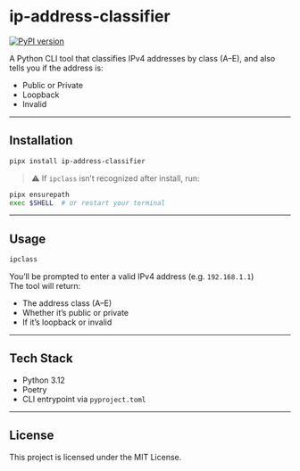 # ip-address-classifier

[![PyPI version](https://badge.fury.io/py/ip-address-classifier.svg)](https://pypi.org/project/ip-address-classifier/)

A Python CLI tool that classifies IPv4 addresses by class (A–E), and also tells you if the address is:

- Public or Private  
- Loopback  
- Invalid

---

## Installation

```bash
pipx install ip-address-classifier
```

> ⚠️ If `ipclass` isn’t recognized after install, run:

```bash
pipx ensurepath
exec $SHELL  # or restart your terminal
```

---

## Usage

```bash
ipclass
```

You’ll be prompted to enter a valid IPv4 address (e.g. `192.168.1.1`)  
The tool will return:

- The address class (A–E)
- Whether it’s public or private
- If it’s loopback or invalid

---

## Tech Stack

- Python 3.12
- Poetry
- CLI entrypoint via `pyproject.toml`

---

## License

This project is licensed under the MIT License.
